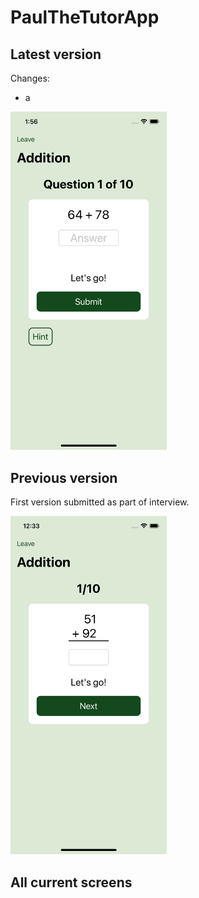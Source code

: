 # PaulTheTutorApp



## Latest version
Changes:
* a

<img src="Screenshots/NewScreenshot.png" width="250">

## Previous version
First version submitted as part of interview.

<img src="Screenshots/OldScreenshot.png" width="250">

## All current screens
